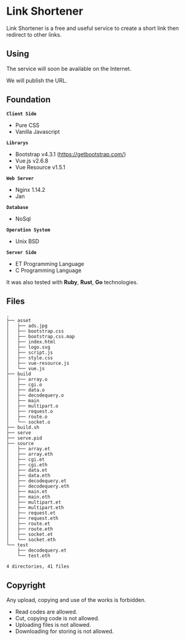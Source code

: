 # Link Shortener

Link Shortener is a free and useful service to create a short link then redirect to other links.

## Using

The service will soon be available on the Internet.

We will publish the URL.

## Foundation


**`Client Side`**

 * Pure CSS
 * Vanilla Javascript

**`Librarys`**
 * Bootstrap v4.3.1 (https://getbootstrap.com/)
 * Vue.js v2.6.8
 * Vue Resource v1.5.1

**`Web Server`**
 * Nginx 1.14.2
 * Jan

**`Database`**
* NoSql

**`Operation System`**
 * Unix BSD

**`Server Side`**
 * ET Programming Language
 * C  Programming Language

It was also tested with **Ruby**, **Rust**, **Go** technologies.

## Files

```
.
├── asset
│   ├── ads.jpg
│   ├── bootstrap.css
│   ├── bootstrap.css.map
│   ├── index.html
│   ├── logo.svg
│   ├── script.js
│   ├── style.css
│   ├── vue-resource.js
│   └── vue.js
├── build
│   ├── array.o
│   ├── cgi.o
│   ├── data.o
│   ├── decodequery.o
│   ├── main
│   ├── multipart.o
│   ├── request.o
│   ├── route.o
│   └── socket.o
├── build.sh
├── serve
├── serve.pid
├── source
│   ├── array.et
│   ├── array.eth
│   ├── cgi.et
│   ├── cgi.eth
│   ├── data.et
│   ├── data.eth
│   ├── decodequery.et
│   ├── decodequery.eth
│   ├── main.et
│   ├── main.eth
│   ├── multipart.et
│   ├── multipart.eth
│   ├── request.et
│   ├── request.eth
│   ├── route.et
│   ├── route.eth
│   ├── socket.et
│   └── socket.eth
└── test
    ├── decodequery.et
    └── test.eth

4 directories, 41 files
```

## Copyright

Any upload, copying and use of the works is forbidden.

 - Read codes are allowed.
 - Cut, copying code is not allowed.
 - Uploading files is not allowed.
 - Downloading for storing is not allowed.


